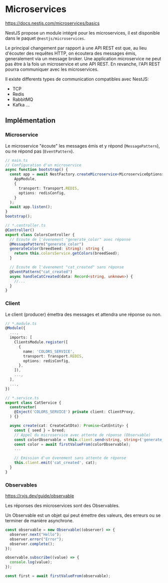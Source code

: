 # Microservices

https://docs.nestjs.com/microservices/basics

NestJS propose un module intégré pour les microservices, il est disponible dans le paquet `@nestjs/microservices`.

Le principal changement par rapport à une API REST est que, au lieu d'écouter des requêtes HTTP, on écoutera des messages émis, generalement via un message broker. Une application microservice ne peut pas être à la fois un microservice et une API REST. En revanche, l'API REST pourra communiquer avec les microservices.

Il existe differents types de communication compatibles avec NestJS:

- TCP
- Redis
- RabbitMQ
- Kafka ...

## Implémentation

### Microservice

Le microservice "écoute" les messages émis et y répond (`MessagePattern`), ou ne répond pas (`EventPattern`).

```ts
// main.ts
// Configuration d'un microservice
async function bootstrap() {
  const app = await NestFactory.createMicroservice<MicroserviceOptions>(
    AppModule,
    {
      transport: Transport.REDIS,
      options: redisConfig,
    }
  );
  await app.listen();
}
bootstrap();
```

```ts
// *.controller.ts
@Controller()
export class ColorsController {
  // Ecoute de l'évenement "generate_color" avec réponse
  @MessagePattern("generate_color")
  generateColor(breedSeed: string): string {
    return this.colorsService.getColors(breedSeed);
  }

  // Ecoute de l'évenement "cat_created" sans réponse
  @EventPattern("cat_created")
  async handleCatCreated(data: Record<string, unknown>) {
    //...
  }
}
```

### Client

Le client (producer) émettra des messages et attendra une réponse ou non.

```ts
// *.module.ts
@Module({
  ...,
  imports: [
    ClientsModule.register([
      {
        name: 'COLORS_SERVICE',
        transport: Transport.REDIS,
        options: redisConfig,
      },
    ]),
    ...,
  ],
  ...,
})
```

```ts
// *.service.ts
export class CatService {
  constructor(
    @Inject('COLORS_SERVICE') private client: ClientProxy,
  ) {}

  async create(cat: CreateCatDto): Promise<CatEntity> {
    const { seed } = breed;
    // Appel du microservice avec attente de réponse (Observable)
    const colorObservable = this.client.send<string, string>('generate_color', breed.seed);
    const color = await firstValueFrom(colorObservable);
    ...

    // Emission d'un évenement sans attente de réponse
    this.client.emit('cat_created', cat);
  }
}

```

### Observables

https://rxjs.dev/guide/observable

Les réponses des microservices sont des Observables.

Un Observable est un objet qui peut émettre des valeurs, des erreurs ou se terminer de manière asynchrone.

```ts
const observable = new Observable((observer) => {
  observer.next("Hello");
  observer.error("Error");
  observer.complete();
});

observable.subscribe((value) => {
  console.log(value);
});

const first = await firstValueFrom(observable);
```
